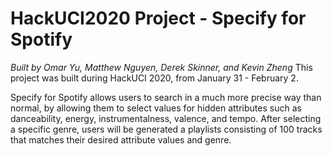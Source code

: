 # HackUCI2020 Project - Specify for Spotify
*Built by Omar Yu, Matthew Nguyen, Derek Skinner, and Kevin Zheng*
This project was built during HackUCI 2020, from January 31 - February 2.

Specify for Spotify allows users to search in a much more precise way than normal, by allowing them to
select values for hidden attributes such as danceability, energy, instrumentalness, valence, and tempo. 
After selecting a specific genre, users will be generated a playlists consisting of 100 tracks that 
matches their desired attribute values and genre.


